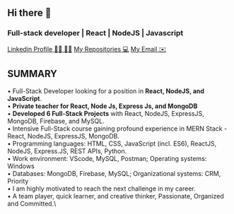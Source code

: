## Hi there 👋
### Full-stack developer | React | NodeJS | Javascript

[Linkedin Profile 👨‍💻 👩‍💻](https://www.linkedin.com/in/danielmaximov/)
[My Repositories 💻](https://github.com/Danielmaximov123?tab=repositories)
[My Email ✉️](DanielMaximov2@gmail.com)


## SUMMARY 
• Full-Stack Developer looking for a position in __React, NodeJS, and JavaScript__.\
• __Private teacher for React, Node Js, Express Js, and MongoDB__\
• __Developed 6 Full-Stack Projects__ with React, NodeJS, ExpressJS, MongoDB, Firebase, and MySQL.\
• Intensive Full-Stack course gaining profound experience in MERN Stack - React, NodeJS, ExpressJS, 
 MongoDB.\
• Programming languages: HTML, CSS, JavaScript (incl. ES6), ReactJS, NodeJS, Express.JS, REST APIs, Python.\
• Work environment: VScode, MySQL, Postman; Operating systems: Windows\
• Databases: MongoDB, Firebase, MySQL; Organizational systems: CRM, Priority\
• I am highly motivated to reach the next challenge in my career.\
• A team player, quick learner, and creative thinker, Passionate, Organized and Committed.\



<!--
**Danielmaximov123/Danielmaximov123** is a ✨ _special_ ✨ repository because its `README.md` (this file) appears on your GitHub profile.

Here are some ideas to get you started:

- 🔭 I’m currently working on ...
- 🌱 I’m currently learning ...
- 👯 I’m looking to collaborate on ...
- 🤔 I’m looking for help with ...
- 💬 Ask me about ...
- 📫 How to reach me: ...
- 😄 Pronouns: ...
- ⚡ Fun fact: ...
-->
